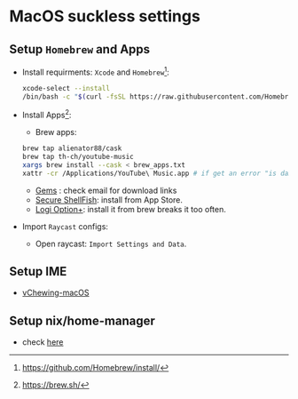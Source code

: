 # MacOS suckless settings

## Setup `Homebrew` and Apps

- Install requirments: `Xcode` and `Homebrew`[^1]:

  ```sh
  xcode-select --install
  /bin/bash -c "$(curl -fsSL https://raw.githubusercontent.com/Homebrew/install/HEAD/install.sh)"
  ```

- Install Apps[^2]:

  - Brew apps:

  ```sh
  brew tap alienator88/cask
  brew tap th-ch/youtube-music
  xargs brew install --cask < brew_apps.txt
  xattr -cr /Applications/YouTube\ Music.app # if get an error "is damaged and can’t be opened."
  ```

  - [Gems](https://www.gems.so/) : check email for download links
  - [Secure ShellFish](https://secureshellfish.app/): install from App Store.
  - [Logi Option+](https://www.logitech.com/software/logi-options-plus.html#customization-app-download): install it from brew breaks it too often.

- Import `Raycast` configs:
  - Open raycast: `Import Settings and Data`.

## Setup IME

- [vChewing-macOS](https://github.com/vChewing/vChewing-macOS)

## Setup nix/home-manager

- check [here](https://github.com/CharlesChiuGit/nix-hm-config)

[^1]: https://github.com/Homebrew/install/

[^2]: https://brew.sh/
